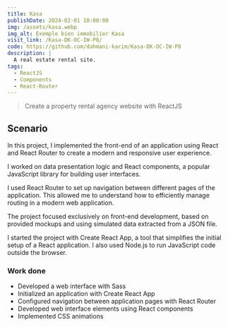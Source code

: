 ```yaml
---
title: Kasa
publishDate: 2024-02-01 10:00:00
img: /assets/kasa.webp
img_alt: Exemple bien immobilier Kasa
visit_link: /Kasa-DK-OC-IW-P8/
code: https://github.com/dahmani-karim/Kasa-DK-OC-IW-P8
description: |
  A real estate rental site.
tags:
  - ReactJS
  - Components
  - React-Router
---
```


> Create a property rental agency website with ReactJS

## Scenario

In this project, I implemented the front-end of an application using React and React Router to create a modern and responsive user experience.

I worked on data presentation logic and React components, a popular JavaScript library for building user interfaces.

I used React Router to set up navigation between different pages of the application. This allowed me to understand how to efficiently manage routing in a modern web application.

The project focused exclusively on front-end development, based on provided mockups and using simulated data extracted from a JSON file.

I started the project with Create React App, a tool that simplifies the initial setup of a React application. I also used Node.js to run JavaScript code outside the browser. 

### Work done

- Developed a web interface with Sass
- Initialized an application with Create React App
- Configured navigation between application pages with React Router
- Developed web interface elements using React components
- Implemented CSS animations